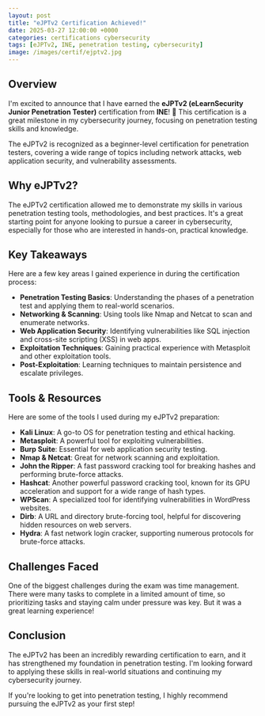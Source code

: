 ```yaml
---
layout: post
title: "eJPTv2 Certification Achieved!"
date: 2025-03-27 12:00:00 +0000
categories: certifications cybersecurity
tags: [eJPTv2, INE, penetration testing, cybersecurity]
image: /images/certif/ejptv2.jpg
---
```


## Overview
I'm excited to announce that I have earned the **eJPTv2 (eLearnSecurity Junior Penetration Tester)** certification from **INE**! 🎉 This certification is a great milestone in my cybersecurity journey, focusing on penetration testing skills and knowledge.

The eJPTv2 is recognized as a beginner-level certification for penetration testers, covering a wide range of topics including network attacks, web application security, and vulnerability assessments.

## Why eJPTv2?
The eJPTv2 certification allowed me to demonstrate my skills in various penetration testing tools, methodologies, and best practices. It's a great starting point for anyone looking to pursue a career in cybersecurity, especially for those who are interested in hands-on, practical knowledge.

## Key Takeaways
Here are a few key areas I gained experience in during the certification process:
- **Penetration Testing Basics**: Understanding the phases of a penetration test and applying them to real-world scenarios.
- **Networking & Scanning**: Using tools like Nmap and Netcat to scan and enumerate networks.
- **Web Application Security**: Identifying vulnerabilities like SQL injection and cross-site scripting (XSS) in web apps.
- **Exploitation Techniques**: Gaining practical experience with Metasploit and other exploitation tools.
- **Post-Exploitation**: Learning techniques to maintain persistence and escalate privileges.

## Tools & Resources
Here are some of the tools I used during my eJPTv2 preparation:

- **Kali Linux**: A go-to OS for penetration testing and ethical hacking.
- **Metasploit**: A powerful tool for exploiting vulnerabilities.
- **Burp Suite**: Essential for web application security testing.
- **Nmap & Netcat**: Great for network scanning and exploitation.
- **John the Ripper**: A fast password cracking tool for breaking hashes and performing brute-force attacks.
- **Hashcat**: Another powerful password cracking tool, known for its GPU acceleration and support for a wide range of hash types.
- **WPScan**: A specialized tool for identifying vulnerabilities in WordPress websites.
- **Dirb**: A URL and directory brute-forcing tool, helpful for discovering hidden resources on web servers.
- **Hydra**: A fast network login cracker, supporting numerous protocols for brute-force attacks.

## Challenges Faced
One of the biggest challenges during the exam was time management. There were many tasks to complete in a limited amount of time, so prioritizing tasks and staying calm under pressure was key. But it was a great learning experience!

## Conclusion
The eJPTv2 has been an incredibly rewarding certification to earn, and it has strengthened my foundation in penetration testing. I'm looking forward to applying these skills in real-world situations and continuing my cybersecurity journey.

If you're looking to get into penetration testing, I highly recommend pursuing the eJPTv2 as your first step!


